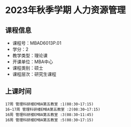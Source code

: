 # 2023年秋季学期 人力资源管理 






## 课程信息

- 课程号：MBAD6013P.01
- 学分：2
- 教学类型：理论课
- 开课单位：MBA中心
- 课程类别：硕士
- 课程层次：研究生课程

## 上课时间

```
17周 管理科研楼EMBA第五教室 :1(08:30~17:15)
16~17周 管理科研楼EMBA第五教室 :2(08:30~17:15)
16周 管理科研楼EMBA第五教室 :3(08:30~11:45)
16周 管理科研楼EMBA第五教室 :5(08:30~17:15)
```

